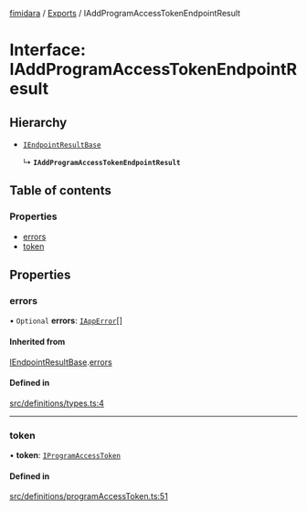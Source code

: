 [fimidara](../README.md) / [Exports](../modules.md) / IAddProgramAccessTokenEndpointResult

# Interface: IAddProgramAccessTokenEndpointResult

## Hierarchy

- [`IEndpointResultBase`](IEndpointResultBase.md)

  ↳ **`IAddProgramAccessTokenEndpointResult`**

## Table of contents

### Properties

- [errors](IAddProgramAccessTokenEndpointResult.md#errors)
- [token](IAddProgramAccessTokenEndpointResult.md#token)

## Properties

### errors

• `Optional` **errors**: [`IAppError`](IAppError.md)[]

#### Inherited from

[IEndpointResultBase](IEndpointResultBase.md).[errors](IEndpointResultBase.md#errors)

#### Defined in

[src/definitions/types.ts:4](https://github.com/softkave/files-js/blob/852341e/src/definitions/types.ts#L4)

___

### token

• **token**: [`IProgramAccessToken`](IProgramAccessToken.md)

#### Defined in

[src/definitions/programAccessToken.ts:51](https://github.com/softkave/files-js/blob/852341e/src/definitions/programAccessToken.ts#L51)
